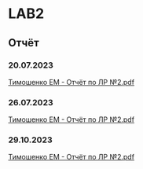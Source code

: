 # LAB2
## Отчёт

### 20.07.2023
[Тимошенко ЕМ - Отчёт по ЛР №2.pdf](https://github.com/l1stea/LAB2/files/11970682/-.2.pdf)

### 26.07.2023
[Тимошенко ЕМ - Отчёт по ЛР №2.pdf](https://github.com/l1stea/LAB2/files/12174214/-.2.pdf)

### 29.10.2023
[Тимошенко ЕМ - Отчёт по ЛР №2.pdf](https://github.com/l1stea/LAB2/files/13197942/-.2.pdf)
